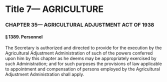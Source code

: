 
# Title 7— AGRICULTURE
### CHAPTER 35— AGRICULTURAL ADJUSTMENT ACT OF 1938
#### § 1389. Personnel

The Secretary is authorized and directed to provide for the execution by the Agricultural Adjustment Administration of such of the powers conferred upon him by this chapter as he deems may be appropriately exercised by such Administration; and for such purposes the provisions of law applicable to appointment and compensation of persons employed by the Agricultural Adjustment Administration shall apply.
